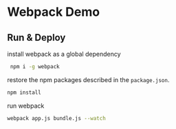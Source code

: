 # Webpack Demo

## Run & Deploy

install webpack as a global dependency
```bash
 npm i -g webpack
```

restore the npm packages described in the `package.json`.
```zsh 
npm install
```

run webpack
```zsh 
webpack app.js bundle.js --watch
```